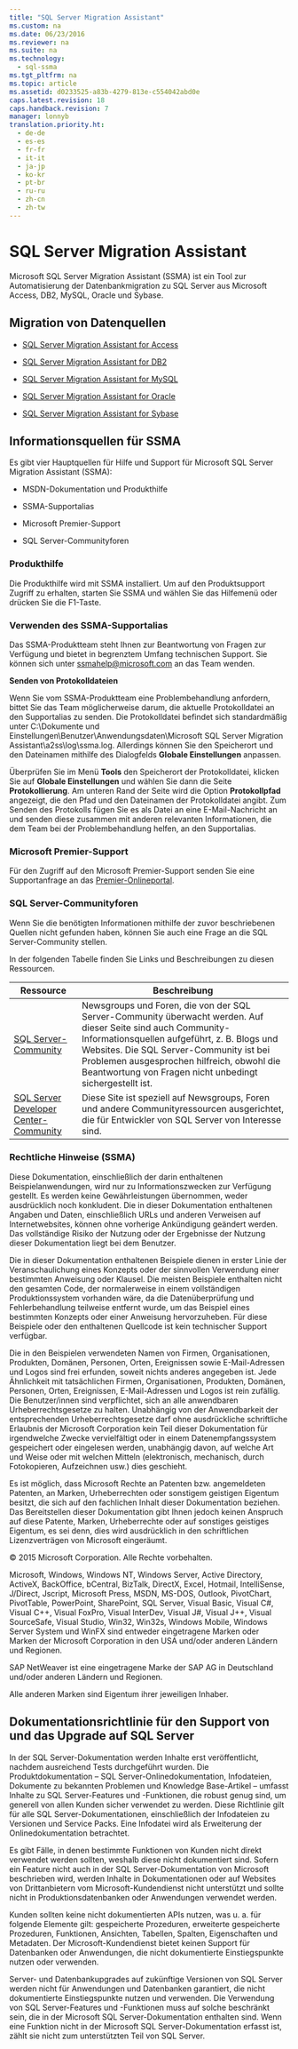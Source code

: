 ```yaml
---
title: "SQL Server Migration Assistant"
ms.custom: na
ms.date: 06/23/2016
ms.reviewer: na
ms.suite: na
ms.technology: 
  - sql-ssma
ms.tgt_pltfrm: na
ms.topic: article
ms.assetid: d0233525-a83b-4279-813e-c554042abd0e
caps.latest.revision: 18
caps.handback.revision: 7
manager: lonnyb
translation.priority.ht: 
  - de-de
  - es-es
  - fr-fr
  - it-it
  - ja-jp
  - ko-kr
  - pt-br
  - ru-ru
  - zh-cn
  - zh-tw
---
```

# SQL Server Migration Assistant
Microsoft SQL Server Migration Assistant (SSMA) ist ein Tool zur Automatisierung der Datenbankmigration zu SQL Server aus Microsoft Access, DB2, MySQL, Oracle und Sybase.  
  
## Migration von Datenquellen  
  
-   [SQL Server Migration Assistant for Access](https://msdn.microsoft.com/library/hh313039.aspx)  
  
-   [SQL Server Migration Assistant for DB2](https://msdn.microsoft.com/library/dn820199.aspx)  
  
-   [SQL Server Migration Assistant for MySQL](https://msdn.microsoft.com/library/hh313109.aspx)  
  
-   [SQL Server Migration Assistant for Oracle](https://msdn.microsoft.com/library/hh313179.aspx)  
  
-   [SQL Server Migration Assistant for Sybase](https://msdn.microsoft.com/library/hh302795.aspx)  
  
## Informationsquellen für SSMA  
Es gibt vier Hauptquellen für Hilfe und Support für Microsoft SQL Server Migration Assistant (SSMA):  
  
-   MSDN\-Dokumentation und Produkthilfe  
  
-   SSMA\-Supportalias  
  
-   Microsoft Premier\-Support  
  
-   SQL Server\-Communityforen  
  
### Produkthilfe  
Die Produkthilfe wird mit SSMA installiert. Um auf den Produktsupport Zugriff zu erhalten, starten Sie SSMA und wählen Sie das Hilfemenü oder drücken Sie die F1\-Taste.  
  
### Verwenden des SSMA\-Supportalias  
Das SSMA\-Produktteam steht Ihnen zur Beantwortung von Fragen zur Verfügung und bietet in begrenztem Umfang technischen Support. Sie können sich unter [ssmahelp@microsoft.com](mailto:%20ssmahelp@microsoft.com) an das Team wenden.  
  
**Senden von Protokolldateien**  
  
Wenn Sie vom SSMA\-Produktteam eine Problembehandlung anfordern, bittet Sie das Team möglicherweise darum, die aktuelle Protokolldatei an den Supportalias zu senden. Die Protokolldatei befindet sich standardmäßig unter C:\\Dokumente und Einstellungen\\Benutzer\\Anwendungsdaten\\Microsoft SQL Server Migration Assistant\\a2ss\\log\\ssma.log. Allerdings können Sie den Speicherort und den Dateinamen mithilfe des Dialogfelds **Globale Einstellungen** anpassen.  
  
Überprüfen Sie im Menü **Tools** den Speicherort der Protokolldatei, klicken Sie auf **Globale Einstellungen** und wählen Sie dann die Seite **Protokollierung**. Am unteren Rand der Seite wird die Option **Protokollpfad** angezeigt, die den Pfad und den Dateinamen der Protokolldatei angibt. Zum Senden des Protokolls fügen Sie es als Datei an eine E\-Mail\-Nachricht an und senden diese zusammen mit anderen relevanten Informationen, die dem Team bei der Problembehandlung helfen, an den Supportalias.  
  
### Microsoft Premier\-Support  
Für den Zugriff auf den Microsoft Premier\-Support senden Sie eine Supportanfrage an das [Premier-Onlineportal](https://premier.microsoft.com).  
  
### SQL Server\-Communityforen  
Wenn Sie die benötigten Informationen mithilfe der zuvor beschriebenen Quellen nicht gefunden haben, können Sie auch eine Frage an die SQL Server\-Community stellen.  
  
In der folgenden Tabelle finden Sie Links und Beschreibungen zu diesen Ressourcen.  
  
|Ressource|Beschreibung|  
|-------------|----------------|  
|[SQL Server-Community](http://go.microsoft.com/fwlink/?LinkId=42455)|Newsgroups und Foren, die von der SQL Server\-Community überwacht werden. Auf dieser Seite sind auch Community\-Informationsquellen aufgeführt, z. B. Blogs und Websites. Die SQL Server\-Community ist bei Problemen ausgesprochen hilfreich, obwohl die Beantwortung von Fragen nicht unbedingt sichergestellt ist.|  
|[SQL Server Developer Center-Community](http://go.microsoft.com/fwlink/?LinkId=42456)|Diese Site ist speziell auf Newsgroups, Foren und andere Communityressourcen ausgerichtet, die für Entwickler von SQL Server von Interesse sind.|  
  
### Rechtliche Hinweise (SSMA)  
Diese Dokumentation, einschließlich der darin enthaltenen Beispielanwendungen, wird nur zu Informationszwecken zur Verfügung gestellt. Es werden keine Gewährleistungen übernommen, weder ausdrücklich noch konkludent. Die in dieser Dokumentation enthaltenen Angaben und Daten, einschließlich URLs und anderen Verweisen auf Internetwebsites, können ohne vorherige Ankündigung geändert werden. Das vollständige Risiko der Nutzung oder der Ergebnisse der Nutzung dieser Dokumentation liegt bei dem Benutzer.  
  
Die in dieser Dokumentation enthaltenen Beispiele dienen in erster Linie der Veranschaulichung eines Konzepts oder der sinnvollen Verwendung einer bestimmten Anweisung oder Klausel. Die meisten Beispiele enthalten nicht den gesamten Code, der normalerweise in einem vollständigen Produktionssystem vorhanden wäre, da die Datenüberprüfung und Fehlerbehandlung teilweise entfernt wurde, um das Beispiel eines bestimmten Konzepts oder einer Anweisung hervorzuheben. Für diese Beispiele oder den enthaltenen Quellcode ist kein technischer Support verfügbar.  
  
Die in den Beispielen verwendeten Namen von Firmen, Organisationen, Produkten, Domänen, Personen, Orten, Ereignissen sowie E\-Mail\-Adressen und Logos sind frei erfunden, soweit nichts anderes angegeben ist. Jede Ähnlichkeit mit tatsächlichen Firmen, Organisationen, Produkten, Domänen, Personen, Orten, Ereignissen, E\-Mail\-Adressen und Logos ist rein zufällig. Die Benutzer\/innen sind verpflichtet, sich an alle anwendbaren Urheberrechtsgesetze zu halten. Unabhängig von der Anwendbarkeit der entsprechenden Urheberrechtsgesetze darf ohne ausdrückliche schriftliche Erlaubnis der Microsoft Corporation kein Teil dieser Dokumentation für irgendwelche Zwecke vervielfältigt oder in einem Datenempfangssystem gespeichert oder eingelesen werden, unabhängig davon, auf welche Art und Weise oder mit welchen Mitteln (elektronisch, mechanisch, durch Fotokopieren, Aufzeichnen usw.) dies geschieht.  
  
Es ist möglich, dass Microsoft Rechte an Patenten bzw. angemeldeten Patenten, an Marken, Urheberrechten oder sonstigem geistigen Eigentum besitzt, die sich auf den fachlichen Inhalt dieser Dokumentation beziehen. Das Bereitstellen dieser Dokumentation gibt Ihnen jedoch keinen Anspruch auf diese Patente, Marken, Urheberrechte oder auf sonstiges geistiges Eigentum, es sei denn, dies wird ausdrücklich in den schriftlichen Lizenzverträgen von Microsoft eingeräumt.  
  
© 2015 Microsoft Corporation. Alle Rechte vorbehalten.  
  
Microsoft, Windows, Windows NT, Windows Server, Active Directory, ActiveX, BackOffice, bCentral, BizTalk, DirectX, Excel, Hotmail, IntelliSense, J\/Direct, Jscript, Microsoft Press, MSDN, MS\-DOS, Outlook, PivotChart, PivotTable, PowerPoint, SharePoint, SQL Server, Visual Basic, Visual C\#, Visual C\+\+, Visual FoxPro, Visual InterDev, Visual J\#, Visual J\+\+, Visual SourceSafe, Visual Studio, Win32, Win32s, Windows Mobile, Windows Server System und WinFX sind entweder eingetragene Marken oder Marken der Microsoft Corporation in den USA und\/oder anderen Ländern und Regionen.  
  
SAP NetWeaver ist eine eingetragene Marke der SAP AG in Deutschland und\/oder anderen Ländern und Regionen.  
  
Alle anderen Marken sind Eigentum ihrer jeweiligen Inhaber.  
  
## Dokumentationsrichtlinie für den Support von und das Upgrade auf SQL Server  
In der SQL Server\-Dokumentation werden Inhalte erst veröffentlicht, nachdem ausreichend Tests durchgeführt wurden. Die Produktdokumentation – SQL Server\-Onlinedokumentation, Infodateien, Dokumente zu bekannten Problemen und Knowledge Base\-Artikel – umfasst Inhalte zu SQL Server\-Features und \-Funktionen, die robust genug sind, um generell von allen Kunden sicher verwendet zu werden. Diese Richtlinie gilt für alle SQL Server\-Dokumentationen, einschließlich der Infodateien zu Versionen und Service Packs. Eine Infodatei wird als Erweiterung der Onlinedokumentation betrachtet.  
  
Es gibt Fälle, in denen bestimmte Funktionen von Kunden nicht direkt verwendet werden sollten, weshalb diese nicht dokumentiert sind. Sofern ein Feature nicht auch in der SQL Server\-Dokumentation von Microsoft beschrieben wird, werden Inhalte in Dokumentationen oder auf Websites von Drittanbietern vom Microsoft\-Kundendienst nicht unterstützt und sollte nicht in Produktionsdatenbanken oder Anwendungen verwendet werden.  
  
Kunden sollten keine nicht dokumentierten APIs nutzen, was u. a. für folgende Elemente gilt: gespeicherte Prozeduren, erweiterte gespeicherte Prozeduren, Funktionen, Ansichten, Tabellen, Spalten, Eigenschaften und Metadaten. Der Microsoft\-Kundendienst bietet keinen Support für Datenbanken oder Anwendungen, die nicht dokumentierte Einstiegspunkte nutzen oder verwenden.  
  
Server\- und Datenbankupgrades auf zukünftige Versionen von SQL Server werden nicht für Anwendungen und Datenbanken garantiert, die nicht dokumentierte Einstiegspunkte nutzen und verwenden. Die Verwendung von SQL Server\-Features und \-Funktionen muss auf solche beschränkt sein, die in der Microsoft SQL Server\-Dokumentation enthalten sind. Wenn eine Funktion nicht in der Microsoft SQL Server\-Dokumentation erfasst ist, zählt sie nicht zum unterstützten Teil von SQL Server.  
  
